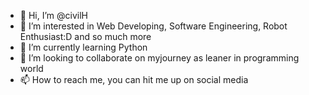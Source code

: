 - 👋 Hi, I’m @civilH
- 👀 I’m interested in Web Developing, Software Engineering, Robot Enthusiast:D and so much more
- 🌱 I’m currently learning Python
- 💞️ I’m looking to collaborate on myjourney as leaner in programming world
- 📫 How to reach me, you can hit me up on social media

<!---
civilH/civilH is a ✨ special ✨ repository because its `README.md` (this file) appears on your GitHub profile.
You can click the Preview link to take a look at your changes.
--->
